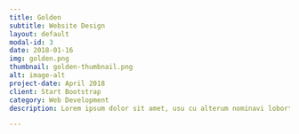 ```yaml
---
title: Golden
subtitle: Website Design
layout: default
modal-id: 3
date: 2018-01-16
img: golden.png
thumbnail: golden-thumbnail.png
alt: image-alt
project-date: April 2018
client: Start Bootstrap
category: Web Development
description: Lorem ipsum dolor sit amet, usu cu alterum nominavi lobortis. At duo novum diceret. Tantas apeirian vix et, usu sanctus postulant inciderint ut, populo diceret necessitatibus in vim. Cu eum dicam feugiat noluisse.

---
```



